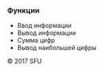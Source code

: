 <h3>Функции</h3> 

<ul> 

<li>Ввод информации</li> 

<li>Вывод информации</li> 

<li>Сумма цифр</li> 

<li>Вывод наибольшей цифры</li> 

</ul> 

<p>© 2017 SFU</p>
